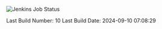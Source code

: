 ![Jenkins Job Status](https://img.shields.io/badge/Jenkins-SUCCESS-green?style=flat-square)

Last Build Number: 10
Last Build Date: 2024-09-10 07:08:29
